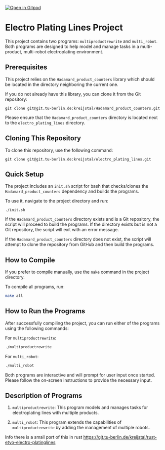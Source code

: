 [![Open in Gitpod](https://gitpod.io/button/open-in-gitpod.svg)](https://gitpod.io/#https://github.com/Kreijstal/electro-plating-lines)

# Electro Plating Lines Project

This project contains two programs: `multiproductrewrite` and `multi_robot`. Both programs are designed to help model and manage tasks in a multi-product, multi-robot electroplating environment.

## Prerequisites 

This project relies on the `Hadamard_product_counters` library which should be located in the directory neighboring the current one. 

If you do not already have this library, you can clone it from the Git repository:

```
git clone git@git.tu-berlin.de:kreijstal/Hadamard_product_counters.git
```

Please ensure that the `Hadamard_product_counters` directory is located next to the `electro_plating_lines` directory.

## Cloning This Repository

To clone this repository, use the following command:

```
git clone git@git.tu-berlin.de:kreijstal/electro_plating_lines.git
```

## Quick Setup

The project includes an `init.sh` script for bash that checks/clones the `Hadamard_product_counters` dependency and builds the programs. 

To use it, navigate to the project directory and run:

```
./init.sh
```

If the `Hadamard_product_counters` directory exists and is a Git repository, the script will proceed to build the programs. If the directory exists but is not a Git repository, the script will exit with an error message.

If the `Hadamard_product_counters` directory does not exist, the script will attempt to clone the repository from GitHub and then build the programs.

## How to Compile

If you prefer to compile manually, use the `make` command in the project directory.

To compile all programs, run:

```bash
make all
```

## How to Run the Programs

After successfully compiling the project, you can run either of the programs using the following commands:

For `multiproductrewrite`:

```bash
./multiproductrewrite
```

For `multi_robot`:

```bash
./multi_robot
```

Both programs are interactive and will prompt for user input once started. Please follow the on-screen instructions to provide the necessary input.

## Description of Programs

1. `multiproductrewrite`: This program models and manages tasks for electroplating lines with multiple products. 

2. `multi_robot`: This program extends the capabilities of `multiproductrewrite` by adding the management of multiple robots.

Info there is a small port of this in rust
https://git.tu-berlin.de/kreijstal/rust-etvo-electro-platinglines
